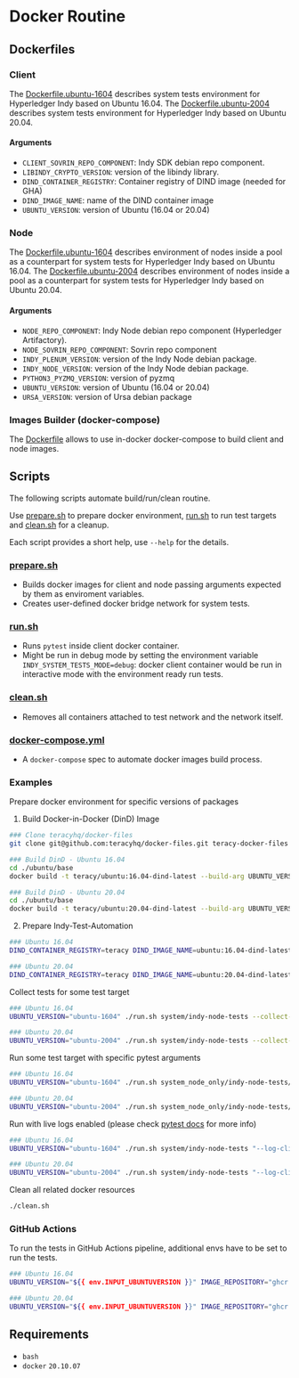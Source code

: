 # Docker Routine

## Dockerfiles

### Client

The [Dockerfile.ubuntu-1604](client/Dockerfile.ubuntu-1604) describes system tests environment for Hyperledger Indy based on Ubuntu 16.04.
The [Dockerfile.ubuntu-2004](client/Dockerfile.ubuntu-2004) describes system tests environment for Hyperledger Indy based on Ubuntu 20.04.

#### Arguments

- `CLIENT_SOVRIN_REPO_COMPONENT`: Indy SDK debian repo component.
- `LIBINDY_CRYPTO_VERSION`: version of the libindy library.
- `DIND_CONTAINER_REGISTRY`: Container registry of DIND image (needed for GHA)
- `DIND_IMAGE_NAME`: name of the DIND container image
- `UBUNTU_VERSION`: version of Ubuntu (16.04 or 20.04)


### Node

The [Dockerfile.ubuntu-1604](node/Dockerfile.ubuntu-1604) describes environment of nodes inside a pool as a counterpart for system tests for Hyperledger Indy based on Ubuntu 16.04.
The [Dockerfile.ubuntu-2004](node/Dockerfile.ubuntu-2004) describes environment of nodes inside a pool as a counterpart for system tests for Hyperledger Indy based on Ubuntu 20.04.

#### Arguments

- `NODE_REPO_COMPONENT`: Indy Node debian repo component (Hyperledger Artifactory).
- `NODE_SOVRIN_REPO_COMPONENT`: Sovrin repo component
- `INDY_PLENUM_VERSION`: version of the Indy Node debian package.
- `INDY_NODE_VERSION`: version of the Indy Node debian package.
- `PYTHON3_PYZMQ_VERSION`: version of pyzmq
- `UBUNTU_VERSION`: version of Ubuntu (16.04 or 20.04)
- `URSA_VERSION`: version of Ursa debian package


### Images Builder (docker-compose)

The [Dockerfile](docker-compose/Dockerfile) allows to use in-docker docker-compose to build client and node images.

## Scripts

The following scripts automate build/run/clean routine.

Use [prepare.sh](prepare.sh) to prepare docker environment, [run.sh](run.sh) to run test targets and [clean.sh](clean.sh) for a cleanup.

Each script provides a short help, use `--help` for the details.

### [prepare.sh](prepare.sh)

- Builds docker images for client and node passing arguments expected by them as enviroment variables.
- Creates user-defined docker bridge network for system tests.

### [run.sh](run.sh)

- Runs `pytest` inside client docker container.
- Might be run in debug mode by setting the environment variable `INDY_SYSTEM_TESTS_MODE=debug`: docker client container would be run in interactive mode with the environment ready run tests.

### [clean.sh](clean.sh)

- Removes all containers attached to test network and the network itself.

### [docker-compose.yml](docker-compose.yml)

- A `docker-compose` spec to automate docker images build process.

### Examples

Prepare docker environment for specific versions of packages

1. Build Docker-in-Docker (DinD) Image
```bash
### Clone teracyhq/docker-files
git clone git@github.com:teracyhq/docker-files.git teracy-docker-files

### Build DinD - Ubuntu 16.04
cd ./ubuntu/base
docker build -t teracy/ubuntu:16.04-dind-latest --build-arg UBUNTU_VERSION=16.04 .

### Build DinD - Ubuntu 20.04
cd ./ubuntu/base
docker build -t teracy/ubuntu:20.04-dind-latest --build-arg UBUNTU_VERSION=20.04 .
```

2. Prepare Indy-Test-Automation
```bash
### Ubuntu 16.04
DIND_CONTAINER_REGISTRY=teracy DIND_IMAGE_NAME=ubuntu:16.04-dind-latest CLIENT_SOVRIN_REPO_COMPONENT=master NODE_REPO_COMPONENT=main NODE_SOVRIN_REPO_COMPONENT=master INDY_NODE_VERSION="1.13.0~dev197" INDY_PLENUM_VERSION="1.13.0~dev169" URSA_VERSION="0.3.2-2" PYTHON3_PYZMQ_VERSION="18.1.0" LIBINDY_VERSION="1.15.0~1625-xenial" UBUNTU_VERSION="ubuntu-1604" ./prepare.sh

### Ubuntu 20.04
DIND_CONTAINER_REGISTRY=teracy DIND_IMAGE_NAME=ubuntu:20.04-dind-latest CLIENT_SOVRIN_REPO_COMPONENT=master NODE_REPO_COMPONENT=dev NODE_SOVRIN_REPO_COMPONENT=master INDY_NODE_VERSION="1.13.0~dev5" INDY_PLENUM_VERSION="1.13.0~dev175" LIBINDY_VERSION="1.15.0~1625-bionic" URSA_VERSION="0.3.2-1" PYTHON3_PYZMQ_VERSION="18.1.0" UBUNTU_VERSION="ubuntu-2004" ./prepare.sh
```

Collect tests for some test target

```bash
### Ubuntu 16.04
UBUNTU_VERSION="ubuntu-1604" ./run.sh system/indy-node-tests --collect-only

### Ubuntu 20.04
UBUNTU_VERSION="ubuntu-2004" ./run.sh system/indy-node-tests --collect-only
```

Run some test target with specific pytest arguments

```bash
### Ubuntu 16.04
UBUNTU_VERSION="ubuntu-1604" ./run.sh system_node_only/indy-node-tests/test_ledger.py "-l -v --junit-xml=test_ledger-report.xml -k test_send_and_get_nym_positive"

### Ubuntu 20.04
UBUNTU_VERSION="ubuntu-2004" ./run.sh system_node_only/indy-node-tests/test_ledger.py "-l -v --junit-xml=test_ledger-report.xml --log-cli-level 0"
```

Run with live logs enabled (please check [pytest docs](https://docs.pytest.org/en/3.6.4/logging.html) for more info)

```bash
### Ubuntu 16.04
UBUNTU_VERSION="ubuntu-1604" ./run.sh system/indy-node-tests "--log-cli-level 0"

### Ubuntu 20.04
UBUNTU_VERSION="ubuntu-2004" ./run.sh system/indy-node-tests "--log-cli-level 0"
```

Clean all related docker resources

```bash
./clean.sh
```
### GitHub Actions
To run the tests in GitHub Actions pipeline, additional envs have to be set to run the tests.
```bash
### Ubuntu 16.04
UBUNTU_VERSION="${{ env.INPUT_UBUNTUVERSION }}" IMAGE_REPOSITORY="ghcr.io/${{ env.GITHUB_REPOSITORY_NAME }}/" CLIENT_IMAGE="client:${{ env.INPUT_UBUNTUVERSION }}" NODE_IMAGE="node-${{ env.INPUT_UBUNTUVERSION }}" ./run.sh system_node_only/indy-node-tests/test_ledger.py "-l -v --junit-xml=test_ledger-report.xml -k test_send_and_get_nym_positive"

### Ubuntu 20.04
UBUNTU_VERSION="${{ env.INPUT_UBUNTUVERSION }}" IMAGE_REPOSITORY="ghcr.io/${{ env.GITHUB_REPOSITORY_NAME }}/" CLIENT_IMAGE="client:${{ env.INPUT_UBUNTUVERSION }}" NODE_IMAGE="node-${{ env.INPUT_UBUNTUVERSION }}" ./run.sh system_node_only/indy-node-tests/test_ledger.py "-l -v --junit-xml=test_ledger-report.xml -k test_send_and_get_nym_positive"
```

## Requirements

- `bash`
- `docker` `20.10.07`
